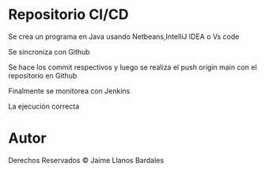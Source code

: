 # Repositorio CI/CD
Se crea un programa en Java usando Netbeans,IntelliJ IDEA o Vs code

Se sincroniza con Github

Se hace los commit respectivos y luego se realiza el push origin main con el repositorio en Github

Finalmente se monitorea con Jenkins

La ejecución correcta

# Autor
Derechos Reservados © Jaime Llanos Bardales